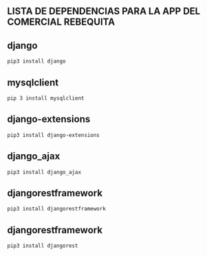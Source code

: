 
## LISTA DE DEPENDENCIAS PARA LA APP DEL COMERCIAL REBEQUITA

## django
    pip3 install django

## mysqlclient
    pip 3 install mysqlclient

## django-extensions
    pip3 install django-extensions

## django_ajax
    pip3 install django_ajax

## djangorestframework
    pip3 install djangorestframework

## djangorestframework
    pip3 install djangorest